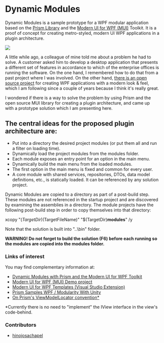 # Dynamic Modules
Dynamic Modules is a sample prototype for a WPF modular application based on the [Prism Library](https://github.com/PrismLibrary/Prism) and the [Modern UI for WPF (MUI)](https://github.com/firstfloorsoftware/mui) Toolkit. It is a proof of concept for creating metro-styled, modern UI WPF applications in a plugin architecture.

![](https://github.com/hinojosachapel/DynamicModules/blob/master/dynamicmodules.png)

A little while ago, a colleague of mine told me about a problem he had to solve. A customer asked him to develop a desktop application that presents a different set of features in accordance to which of the enterprise offices is running the software. On the one hand, I remembered how to do that from a past project where I was involved. On the other hand, [there is an open source project](https://github.com/firstfloorsoftware/mui) for creating WPF applications with a modern look & feel, which I am following since a couple of years because I think it's really great.

I wondered if there is a way to solve the problem by using Prism and the open source MUI library for creating a plugin architecture, and came up with a prototype solution which I am presenting here.

## The central ideas for the proposed plugin architecture are:

  * Put into a directory the desired project modules (or put them all and run a filter on loading time).
  * Dynamically load the project modules from the modules folder.
  * Each module exposes an entry point for an option in the main menu.
  * Dynamically build the main menu from the loaded modules.
  * The first option in the main menu is fixed and common for every user.
  * A core module with shared services, repositories, DTOs, data model definitions, etc., is statically loaded. It can be referenced by any solution project.

Dynamic Modules are copied to a directory as part of a post-build step. These modules are not referenced in the startup project and are discovered by examining the assemblies in a directory. The module projects have the following post-build step in order to copy themselves into that directory:

xcopy "$(TargetDir)$(TargetFileName)" "$(TargetDir)<strong>modules</strong>\" /y

Note that the solution is built into "..\bin\" folder.

<strong>WARNING! Do not forget to build the solution (F6) before each running so the modules are copied into the modules folder.</strong>

### Links of interest
You may find complementary information at:
  * [Dynamic Modules with Prism and the Modern UI for WPF Toolkit](http://www.codeproject.com/Articles/1087362/Dynamic-Modules-with-Prism-and-the-Modern-UI-for-WPF-toolkit)
  * [Modern UI for WPF (MUI) Demo project](https://github.com/firstfloorsoftware/mui/tree/master/1.0/FirstFloor.ModernUI/FirstFloor.ModernUI.App)
  * [Modern UI for WPF Templates (Visual Studio Extension)](https://visualstudiogallery.msdn.microsoft.com/7a4362a7-fe5d-4f9d-bc7b-0c0dc272fe31)
  * [Prism Samples WPF / Modularity With Unity](https://github.com/PrismLibrary/Prism-Samples-Wpf/tree/master/Modularity/ModularityWithUnity)
  * [On Prism's ViewModelLocator convention*](http://brianlagunas.com/getting-started-prisms-new-viewmodellocator/)

*Currently there is no need to "implement" the IView interface in the view's code-behind.

### Contributors
  * [hinojosachapel](https://github.com/hinojosachapel)